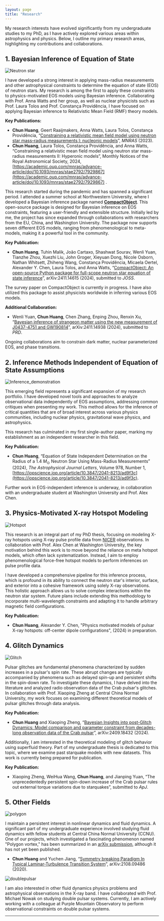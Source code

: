 ```yaml
---
layout: page
title: "Research"
---
```


My research interests have evolved significantly from my undergraduate studies to my PhD, as I have actively explored various areas within astrophysics and physics. Below, I outline my primary research areas, highlighting my contributions and collaborations.

## 1. Bayesian Inference of Equation of State

![Neutron star](astrobite.png)

I have developed a strong interest in applying mass-radius measurements and other astrophysical constraints to determine the equation of state (EOS) of neutron stars. My research is among the first to apply these constraints to physics-motivated EOS models using Bayesian inference. Collaborating with Prof. Anna Watts and her group, as well as nuclear physicists such as Prof. Laura Tolos and Prof. Constança Providência, I have focused on applying Bayesian inference to Relativistic Mean Field (RMF) theory models.

**Key Publications:**
- **Chun Huang**, Geert Raaijmakers, Anna Watts, Laura Tolos, Constança Providência, “[Constraining a relativistic mean field model using neutron star mass–radius measurements I: nucleonic models]((https://academic.oup.com/mnras/article/529/4/4650/7634362))”, *MNRAS* (2023).
- **Chun Huang**, Laura Tolos, Constança Providência, and Anna Watts, “Constraining a relativistic mean field model using neutron star mass-radius measurements II: Hyperonic models”, Monthly Notices of the Royal Astronomical Society, 2024, [https://academic.oup.com/mnras/advance-article/doi/10.1093/mnras/stae2792/7929867](https://academic.oup.com/mnras/advance-article/doi/10.1093/mnras/stae2792/7929867) .

This research started during the pandemic and has spanned a significant period. I attended a summer school at Northwestern University, where I developed a Bayesian inference package named [**CompactObject**](https://github.com/ChunHuangPhy/CompactObject). This open-source package is designed for Bayesian inference on EOS constraints, featuring a user-friendly and extensible structure. Initially led by me, the project has since expanded through collaborations with researchers from the EU, China, and Washington University. The package now supports seven different EOS models, ranging from phenomenological to meta-models, making it a powerful tool in the community.

**Key Publication:**
- **Chun Huang**, Tuhin Malik, João Cartaxo, Shashwat Sourav, Wenli Yuan, Tianzhe Zhou, Xuezhi Liu, John Groger, Xieyuan Dong, Nicole Osborn, Nathan Whitsett, Zhiheng Wang, Constança Providência, Micaela Oertel, Alexander Y. Chen, Laura Tolos, and Anna Watts, “[CompactObject: An open-source Python package for full-scope neutron star equation of state inference](https://arxiv.org/abs/2411.14615)”, arXiv:2411.14615 (2024), submitted to *JOSS*.

The survey paper on CompactObject is currently in progress. I have also utilized this package to assist physicists worldwide in inferring various EOS models.

**Additional Collaboration:**
- Wenli Yuan, **Chun Huang**, Chen Zhang, Enping Zhou, Renxin Xu, “[Bayesian inference of strangeon matter using the new measurement of J0437-4751 and GW190814](https://arxiv.org/abs/2411.14938)”, arXiv:2411.14938 (2024), submitted to *PRD*.

Ongoing collaborations aim to constrain dark matter, nuclear parameterized EOS, and phase transitions.

## 2. Inference Methods Independent of Equation of State Assumptions

![Inference_demonstration](demo.png)

This emerging field represents a significant expansion of my research portfolio. I have developed novel tools and approaches to analyze observational data independently of EOS assumptions, addressing common critiques when presenting my work. This method allows for the inference of critical quantities that are of broad interest across various physics communities, including nuclear physics, gravitational wave physics, and astrophysics.

This research has culminated in my first single-author paper, marking my establishment as an independent researcher in this field.

**Key Publication:**
- **Chun Huang**, “Equation of State Independent Determination on the Radius of a 1.4 $M_{\odot}$ Neutron Star Using Mass-Radius Measurements” (2024), *The Astrophysical Journal Letters*, Volume 978, Number 1, [https://iopscience.iop.org/article/10.3847/2041-8213/ad9f3c](https://iopscience.iop.org/article/10.3847/2041-8213/ad9f3c).

Further work in EOS-independent inference is underway, in collaboration with an undergraduate student at Washington University and Prof. Alex Chen.

## 3. Physics-Motivated X-ray Hotspot Modeling

![Hotspot](hotspot.png)

This research is an integral part of my PhD thesis, focusing on modeling X-ray hotspots using X-ray pulse profile data from [NICER](https://heasarc.gsfc.nasa.gov/docs/nicer/) observations. In collaboration with Prof. Alex Chen at Washington University, the key motivation behind this work is to move beyond the reliance on meta hotspot models, which often lack systematization. Instead, I aim to employ phenomenological force-free hotspot models to perform inferences on pulse profile data.

I have developed a comprehensive pipeline for this inference process, which is profound in its ability to connect the neutron star's interior, surface, and exterior into a cohesive framework using solely X-ray observations. This holistic approach allows us to solve complex interactions within the neutron star system. Future plans include extending this methodology to incorporate multi-wavelength constraints and adapting it to handle arbitrary magnetic field configurations.

**Key Publication:**
- **Chun Huang**, Alexander Y. Chen, "Physics motivated models of pulsar X-ray hotspots: off-center dipole configurations", (2024) in preparation.


## 4. Glitch Dynamics

![Glitch](glitch.png)

Pulsar glitches are fundamental phenomena characterized by sudden increases in a pulsar's spin rate. These abrupt changes are typically accompanied by phenomena such as delayed spin-up and persistent shifts in the spin-down rate. To investigate these dynamics, I have delved into the literature and analyzed radio observation data of the Crab pulsar's glitches. In collaboration with Prof. Xiaoping Zheng at Central China Normal University, my work focuses on examining different theoretical models of pulsar glitches through data analysis.

**Key Publication:**
- **Chun Huang** and Xiaoping Zheng, “[Bayesian Insights into post-Glitch Dynamics: Model comparison and parameter constraint from decades-long observation data of the Crab pulsar](https://arxiv.org/abs/2409.18432)”, arXiv:2409.18432 (2024).

Additionally, I am interested in the theoretical modeling of glitch behavior using superfluid theory. Part of my undergraduate thesis is dedicated to this topic, where we examine past starquake models with new datasets. This work is currently being prepared for publication.

**Key Publication:**
- Xiaoping Zheng, WeiHua Wang, **Chun Huang**, and Jianping Yuan, “The unprecedentedly persistent spin-down increase of the Crab pulsar rules out external torque variations due to starquakes”, submitted to *ApJ*.

## 5. Other Fields

![polygon](maxresdefault-2.jpg)

I maintain a persistent interest in nonlinear dynamics and fluid dynamics. A significant part of my undergraduate experience involved studying fluid dynamics with fellow students at Central China Normal University (CCNU). One of our projects, which investigated a fascinating phenomenon named "Polygon vortex," has been summarized in an [arXiv submission](https://arxiv.org/abs/2108.09486), although it has not yet been published.

- **Chun Huang** and Yuchen Jiang, “[Symmetry breaking Paradigm In Typical Laminar-Turbulence Transition System](https://arxiv.org/abs/2108.09486)”, arXiv:2108.09486 (2020).

![doublepulsar](dp.jpeg)

I am also interested in other fluid dynamics physics problems and astrophysical observations in the X-ray band. I have collaborated with Prof. Michael Nowak on studying double pulsar systems. Currently, I am actively working with a colleague at Purple Mountain Observatory to perform observational constraints on double pulsar systems.


---

